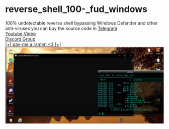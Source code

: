 # reverse_shell_100-_fud_windows <br>
100% undetectable reverse shell bypassing Windows Defender and other anti-viruses
you can buy the source code in <a href="https://t.me/whoami6669">Telegram</a>
<br>
<a href="https://youtu.be/ecNpm13Ce2E">Youtube Video</a>
<br>
<a href="https://discord.gg/8XRKZGyfM7">Discord Group</a>
<br>
<a href="https://livepix.gg/whoami">[+] pay-me a ramen <3 [+]</a> <br>
<img src="imgs/print.png">

